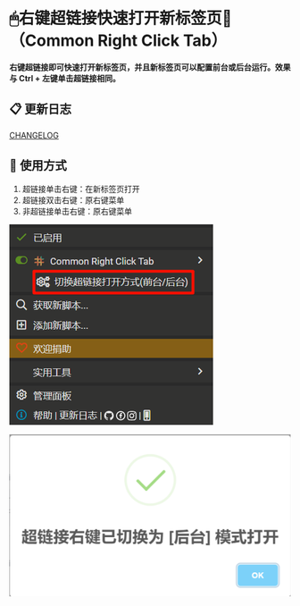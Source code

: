 # 🖱右键超链接快速打开新标签页📑（Common Right Click Tab）

**右键超链接即可快速打开新标签页，并且新标签页可以配置前台或后台运行。效果与 Ctrl + 左键单击超链接相同。**

## 📋 更新日志

[CHANGELOG](https://github.com/xiaohuohumax/userscripts/blob/main/apps/common/right-click-tab/CHANGELOG.md)

## 📖 使用方式

1. 超链接单击右键：在新标签页打开
2. 超链接双击右键：原右键菜单
3. 非超链接单击右键：原右键菜单

![](https://raw.githubusercontent.com/xiaohuohumax/userscripts/main/apps/common/right-click-tab/images/monkey.png)

![](https://raw.githubusercontent.com/xiaohuohumax/userscripts/main/apps/common/right-click-tab/images/config-result.png)
